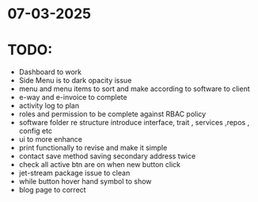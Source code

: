 # 07-03-2025

# TODO:
- Dashboard to work
- Side Menu is to dark opacity issue
- menu and menu items to sort and make according to software to client
- e-way and e-invoice to complete
- activity log to plan
- roles and permission to be complete against RBAC policy
- software folder re structure introduce interface, trait , services ,repos , config etc
- ui to more enhance
- print functionally to revise and make it simple
- contact save method saving secondary address twice
- check all active btn are on when new button click
- jet-stream package issue to clean
- while button hover hand symbol to show
- blog page to correct
